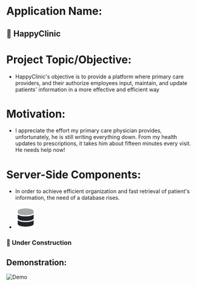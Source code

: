 # **Application Name:**
## 🏥  HappyClinic

# **Project Topic/Objective:**
* HappyClinic's objective is to provide a platform where primary care 
  providers, and their authorize employees input, maintain, and update 
  patients' information in a more effective and efficient way
# **Motivation:**
* I appreciate the effort my primary care physician provides, unfortunately,
 he is still writing everything down. From my health updates to prescriptions, it takes him about
 fifteen minutes every visit. He needs help now!
# **Server-Side Components:**
* In order to achieve efficient organization and fast retrieval of patient's information, the need of a database rises.

* ![Demo](db_pic.PNG)
 
### 🔶 Under Construction


## **Demonstration:**

![Demo](https://media.giphy.com/media/3orif5JHN2ymsSryRq/giphy.gif)